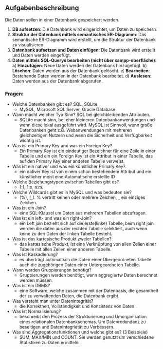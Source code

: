 ## Aufgabenbeschreibung
Die Daten sollen in einer Datenbank gespeichert werden.

1. **DB aufsetzen**: Die Datenbank wird eingerichtet, um Daten zu speichern.
2. **Struktur der Datenbank mittels semantisches ER-Diagramm**: Das semantische ER-Diagramm wird erstellt, um die Struktur der Datenbank zu visualisieren.
3. **Datenbank aufsetzen und Daten einfügen**: Die Datenbank wird erstellt und Daten werden eingefügt.
4. **Daten mittels SQL-Querys bearbeiten (nicht über xampp-oberfläche)**:
   a) **Hinzufügen**: Neue Daten werden der Datenbank hinzugefügt.
   b) **Löschen**: Daten werden aus der Datenbank gelöscht.
   c) **Bearbeiten**: Bestehende Daten werden in der Datenbank bearbeitet.
   d) **Auslesen**: Daten werden aus der Datenbank abgerufen.

### Fragen:

- Welche Datenbanken gibt es? SQL, SQLite
   - MySQL, Microsoft SQL Server, Oracle Database 
- Wann macht welcher Typ Sinn? SQL bei gleichbleibenden Attributen.
   - SQLite macht sinn, bei eher kleineren Datenbankanwendungen und wenn diese lokal ausgeführt wird. MySQL ist Sinnvoll, wenn große Datenbanken geht z.B. Webanwendungen mit mehreren gleichzeitigen Nutzern und wenn die Sicherheit und Verfügbarkeit wichtig ist.
- Was ist ein Primary Key und was ein Foreign Key?
   - Ein Primary Key ist ein eindeutiger Bezeichner für eine Zeile in einer Tabelle und ein ein Foreign Key ist ein Attribut in einer Tabelle, das auf den Primary Key einer anderen Tabelle verweist.
- Was ist ein nativer und was ein künstlicher Primary Key?.
   - ein nativer Key ist von einem schon bestehendem Attribut und ein künstlicher meist eine Automatische erstellte ID 
- Welche Beziehungstypen zwischen Tabellen gibt es?
   - 1:1, 1:n, n:m. 
- Welche Wildcards gibt es in MySQL und was bedeuten sie?
   - (%), (_). % vertritt keinen oder mehrere Zeichen, _ ein einziges Zeichen. 
- Was ist ein Join?
   - eine SQL-Klausel um Daten aus mehreren Tabellen abzufragen.
- Was ist ein left- und was ein right-Join?
   - ein Left join bezieht sich auf die erste(linke) Tabelle, beim right join werden die daten aus der rechten Tabelle selektiert, auch wenn keine zu den Daten der linken Tabelle besteht. 
- Was ist das kartesische Produkt zweier Tabellen?
   - das kartesische Produkt, ist eine Verknüpfung von allen Zeilen einer Tabelle mit allen Zeilen einer anderen Tabelle.
- Was ist Kaskadierung?
   - es überträgt automatisch die Daten einer Übergeordneten Tabelle auch die zugehörigen Daten einer Untergeordneten Tabelle. 
- Wann werden Gruppierungen benötigt?
   - Gruppierungen werden benötigt, wenn aggregiertw Daten berechnet werden müssen.
- Was ist ein DBMS?
   - eine Software, welche zusammen mit der Datenbasis, die gesamtheit der zu verwaltenden Daten, die Datenbank ergibt.
- Was versteht man unter Datenintegrität?
   - die Korrektheit, Vollständigkeit und Konsistenz von Daten .
- Was ist Normalisierung?
   - beschreibt den Prozess der Strukturierung und Umorganisation eines relationalen Datenbankschemas. Um Datenredundanz zu beseitigen und Datenintegrietät zu Verbessern. 
- Was sind Aggregationsfunktionen und welche gibt es? (3 Beispiele)
   - SUM, MAX/MIN und COUNT. Sie werden genutzt um verschiedene Statistiken zu Daten ermitteln.